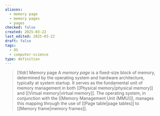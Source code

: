 ```yaml
---
aliases:
  - memory page
  - memory pages
  - pages
checked: false
created: 2025-03-22
last_edited: 2025-03-22
draft: false
tags:
  - OS
  - computer-science
type: definition
---
```

>[!tldr] Memory page
>A _memory page_ is a fixed-size block of memory, determined by the operating system and hardware architecture, typically at system startup. It serves as the fundamental unit of memory management in both [[Physical memory|physical memory]] and [[Virtual memory|virtual memory]]. The operating system, in conjunction with the [[Memory Management Unit (MMU)]], manages this mapping through the use of [[Page table|page tables]] to [[Memory frame|memory frames]].
